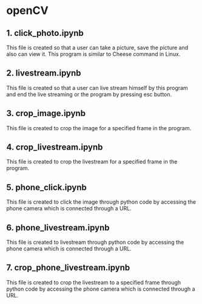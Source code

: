 # openCV  
  
## __1.__ click_photo.ipynb  
This file is created so that a user can take a picture, save the picture and also can view it. This program is similar to Cheese command in Linux.  
  
## __2.__ livestream.ipynb  
This file is created so that a user can live stream himself by this program and end the live streaming or the program by pressing esc button.  
  
## __3.__ crop_image.ipynb
This file is created to crop the image for a specified frame in the program.  
  
## __4.__ crop_livestream.ipynb  
This file is created to crop the livestream for a specified frame in the program.  
  
## __5.__ phone_click.ipynb  
This file is created to click the image through python code by accessing the phone camera which is connected through a URL.    
  
## __6.__ phone_livestream.ipynb  
This file is created to livestream through python code by accessing the phone camera which is connected through a URL.  
  
## __7.__ crop_phone_livestream.ipynb  
This file is created to crop the livestream to a specified frame through python code by accessing the phone camera which is connected through a URL.  




  
